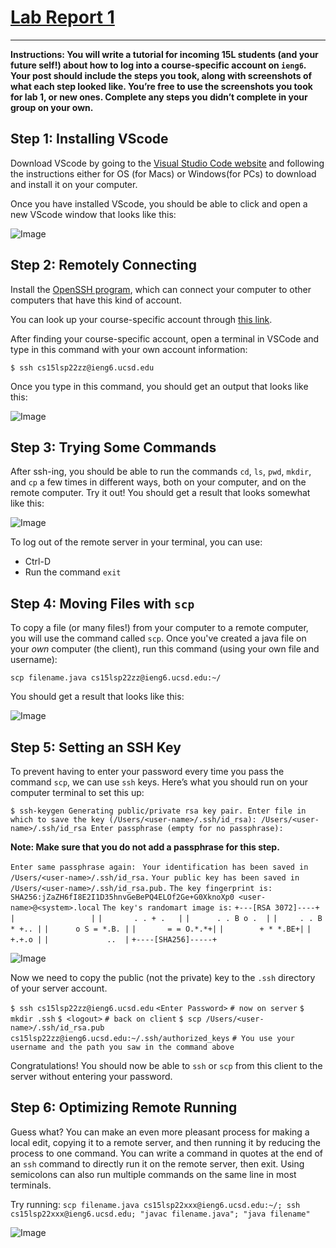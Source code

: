 # [Lab Report 1](https://kl2024.github.io/cse15l-lab-reports/lab-report-1-week-2.html)
---
**Instructions: 
You will write a tutorial for incoming 15L students (and your future self!) about how to log into a course-specific account on `ieng6`. Your post should include the steps you took, along with screenshots of what each step looked like. You’re free to use the screenshots you took for lab 1, or new ones. Complete any steps you didn’t complete in your group on your own.**

## Step 1: Installing VScode
Download VScode by going to the [Visual Studio Code website](https://code.visualstudio.com/) and following the instructions either for OS (for Macs) or Windows(for PCs) to download and install it on your computer.

Once you have installed VScode, you should be able to click and open a new VScode window that looks like this:

![Image](https://user-images.githubusercontent.com/103288212/162543554-4f7cb23d-15a8-428d-95dd-bf9abcea94dd.png)

## Step 2: Remotely Connecting

Install the [OpenSSH program](https://docs.microsoft.com/en-us/windows-server/administration/openssh/openssh_install_firstuse), which can connect your computer to other computers that have this kind of account.

You can look up your course-specific account through [this link](https://sdacs.ucsd.edu/~icc/index.php).

After finding your course-specific account, open a terminal in VSCode and type in this command with your own account information:

`$ ssh cs15lsp22zz@ieng6.ucsd.edu`

Once you type in this command, you should get an output that looks like this: 

![Image](https://user-images.githubusercontent.com/103288212/163937584-1d2f404f-ba46-4a65-b056-f9e27e042f52.png)


## Step 3: Trying Some Commands

After ssh-ing, you should be able to run the commands `cd`, `ls`, `pwd`, `mkdir`, and `cp` a few times in different ways, both on your computer, and on the remote computer. Try it out! You should get a result that looks somewhat like this:

![Image](https://user-images.githubusercontent.com/103288212/163479599-52d91012-21e0-4ba7-b341-430be412375f.png)

To log out of the remote server in your terminal, you can use:
- Ctrl-D
- Run the command `exit`

## Step 4: Moving Files with `scp`

To copy a file (or many files!) from your computer to a remote computer, you will use the command called `scp`. Once you've created a java file on your *own* computer (the client), run this command (using your own file and username):

`scp filename.java cs15lsp22zz@ieng6.ucsd.edu:~/`

You should get a result that looks like this:

![Image](https://user-images.githubusercontent.com/103288212/163479785-7475aa60-9d02-4783-88a1-dc312ea53db7.png)


## Step 5: Setting an SSH Key

To prevent having to enter your password every time you pass the command `scp`, we can use `ssh` keys. Here’s what you should run on your computer terminal to set this up:

`$ ssh-keygen
Generating public/private rsa key pair.
Enter file in which to save the key (/Users/<user-name>/.ssh/id_rsa): /Users/<user-name>/.ssh/id_rsa
Enter passphrase (empty for no passphrase): `

**Note: Make sure that you do not add a passphrase for this step.**

`Enter same passphrase again: `
`Your identification has been saved in /Users/<user-name>/.ssh/id_rsa.`
`Your public key has been saved in /Users/<user-name>/.ssh/id_rsa.pub.`
`The key fingerprint is:`
`SHA256:jZaZH6fI8E2I1D35hnvGeBePQ4ELOf2Ge+G0XknoXp0 <user-name>@<system>.local`
`The key's randomart image is:`
`+---[RSA 3072]----+`
`|                 |`
`|       . . + .   |`
`|      . . B o .  |`
`|     . . B * +.. |`
`|      o S = *.B. |`
`|       = = O.*.*+|`
`|        + * *.BE+|`
`|           +.+.o |`
`|             ..  |`
`+----[SHA256]-----+`

![Image](https://user-images.githubusercontent.com/103288212/163480035-2a36be7c-0df1-405a-8bd7-cbc60046e792.png)

Now we need to copy the public (not the private) key to the `.ssh` directory of your server account.

`$ ssh cs15lsp22zz@ieng6.ucsd.edu`
`<Enter Password>`
`# now on server`
`$ mkdir .ssh`
`$ <logout>`
`# back on client`
`$ scp /Users/<user-name>/.ssh/id_rsa.pub cs15lsp22zz@ieng6.ucsd.edu:~/.ssh/authorized_keys`
`# You use your username and the path you saw in the command above`

Congratulations! You should now be able to `ssh` or `scp` from this client to the server without entering your password.

## Step 6: Optimizing Remote Running

Guess what? You can make an even more pleasant process for making a local edit, copying it to a remote server, and then running it by reducing the process to one command. You can write a command in quotes at the end of an `ssh` command to directly run it on the remote server, then exit. Using semicolons can also run multiple commands on the same line in most terminals.

Try running:
`scp filename.java cs15lsp22xxx@ieng6.ucsd.edu:~/; ssh cs15lsp22xxx@ieng6.ucsd.edu; "javac filename.java"; "java filename"`

![Image](https://user-images.githubusercontent.com/103288212/162539700-61159244-3494-4ec7-b267-011f8adaa2d5.png)
